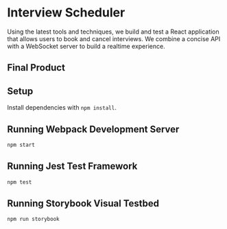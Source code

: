 # Interview Scheduler
Using the latest tools and techniques, we build and test a React application that allows users to book and cancel interviews. We combine a concise API with a WebSocket server to build a realtime experience.

## Final Product



## Setup

Install dependencies with `npm install`.

## Running Webpack Development Server

```sh
npm start
```

## Running Jest Test Framework

```sh
npm test
```

## Running Storybook Visual Testbed

```sh
npm run storybook
```
